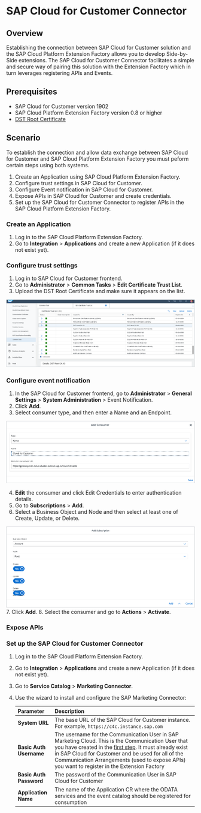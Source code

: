 # SAP Cloud for Customer Connector

## Overview

Establishing the connection between SAP Cloud for Customer solution and the SAP Cloud Platform Extension Factory allows you to develop Side-by-Side extensions. The SAP Cloud for Customer Connector facilitates a simple and secure way of pairing this solution with the Extension Factory which in turn leverages registering APIs and Events. 

## Prerequisites
* SAP Cloud for Customer version 1902 
* SAP Cloud Platform Extension Factory version 0.8 or higher
* [DST Root Certificate](https://www.identrust.com/dst-root-ca-x3)


## Scenario 

To establish the connection and allow data exchange between SAP Cloud for Customer and SAP Cloud Platform Extension Factory you must peform certain steps using both systems. 

1. Create an Application using SAP Cloud Platform Extension Factory.
2. Configure trust settings in SAP Cloud for Customer.
3. Configure Event notification in SAP Cloud for Customer.
4. Expose APIs in SAP Cloud for Customer and create credentials.
5. Set up the SAP Cloud for Customer Connector to register APIs in the SAP Cloud Platform Extension Factory.


### Create an Application

1. Log in to the SAP Cloud Platform Extension Factory.
2. Go to **Integration** > **Applications** and create a new Application (if it does not exist yet).


### Configure trust settings

1. Log in to SAP Cloud for Customer frontend.
2. Go to **Administrator** > **Common Tasks** > **Edit Certificate Trust List**.
3. Upload the DST Root Certificate and make sure it appears on the list.

![Trust Certificate](assets/trust-certificate.png)

### Configure event notification

1. In the SAP Cloud for Customer frontend, go to **Administrator** > **General Settings** > **System Administration** > Event Notification.
2. Click **Add**.
3. Select consumer type, and then enter a Name and an Endpoint.

![Add Customer](assets/add-consumer.png)

4. **Edit** the consumer and click Edit Credentials to enter authentication details.
5. Go to **Subscriptions** > **Add**.
6. Select a Business Object and Node and then select at least one of Create, Update, or Delete.

![Add Subscription](assets/add-subscription.png)
7. Click **Add**.
8. Select the consumer and go to **Actions** > **Activate**.

### Expose APIs



### Set up the SAP Cloud for Customer Connector 

1. Log in to the SAP Cloud Platform Extension Factory.
2. Go to **Integration** > **Applications** and create a new Application (if it does not exist yet).
3. Go to **Service Catalog** > **Marketing Connector**.
4. Use the wizard to install and configure the SAP Marketing Connector:

    Parameter | Description |
    |---|---|
    |**System URL**|The base URL of the SAP Cloud for Customer instance. For example, `https://c4c.instance.sap.com` |
    |**Basic Auth Username** |The username for the Communication User in SAP Marketing Cloud. This is the Communication User that you have created in the [first step](#create-communication-user). It must already exist in SAP Cloud for Customer and be used for all of the Communication Arrangements (used to expose APIs) you want to register in the Extension Factory|
    |**Basic Auth Password** |The password of the Communication User in SAP Cloud for Customer|
    |**Application Name**   |The name of the Application CR where the ODATA services and the event catalog should be registered for consumption|